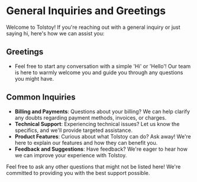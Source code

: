 # General Inquiries and Greetings

Welcome to Tolstoy! If you're reaching out with a general inquiry or just saying hi, here's how we can assist you:

## Greetings
- Feel free to start any conversation with a simple 'Hi' or 'Hello'! Our team is here to warmly welcome you and guide you through any questions you might have.

## Common Inquiries
- **Billing and Payments**: Questions about your billing? We can help clarify any doubts regarding payment methods, invoices, or charges.
- **Technical Support**: Experiencing technical issues? Let us know the specifics, and we'll provide targeted assistance.
- **Product Features**: Curious about what Tolstoy can do? Ask away! We're here to explain our features and how they can benefit you.
- **Feedback and Suggestions**: Have feedback? We're eager to hear how we can improve your experience with Tolstoy.

Feel free to ask any other questions that might not be listed here! We're committed to providing you with the best support possible.